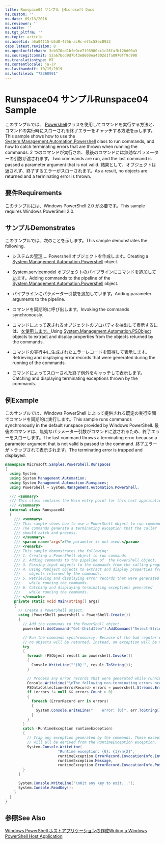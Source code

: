 ```yaml
---
title: Runspace04 サンプル |Microsoft Docs
ms.custom: ''
ms.date: 09/13/2016
ms.reviewer: ''
ms.suite: ''
ms.tgt_pltfrm: ''
ms.topic: article
ms.assetid: a6a04f15-b5d8-475b-ac9c-e75c58ec8933
caps.latest.revision: 8
ms.openlocfilehash: 3cb370cd1bfe9ce7198980cc1c26fafb126d00a3
ms.sourcegitcommit: 52a67bcd9d7bf3e8600ea4302d1fa8970ff9c998
ms.translationtype: MT
ms.contentlocale: ja-JP
ms.lasthandoff: 10/15/2019
ms.locfileid: "72360901"
---
```

# <a name="runspace04-sample"></a><span data-ttu-id="7e71d-102">Runspace04 サンプル</span><span class="sxs-lookup"><span data-stu-id="7e71d-102">Runspace04 Sample</span></span>

<span data-ttu-id="7e71d-103">このサンプルでは、 [Powershell](/dotnet/api/system.management.automation.powershell)クラスを使用してコマンドを実行する方法と、コマンドの実行時にスローされる終了エラーをキャッチする方法を示します。</span><span class="sxs-lookup"><span data-stu-id="7e71d-103">This sample shows how to use the [System.Management.Automation.Powershell](/dotnet/api/system.management.automation.powershell) class to run commands, and how to catch terminating errors that are thrown when running the commands.</span></span> <span data-ttu-id="7e71d-104">2 つのコマンドが実行され、最後のコマンドには無効なパラメーターの引数が渡されます。</span><span class="sxs-lookup"><span data-stu-id="7e71d-104">Two commands are run, and the last command is passed a parameter argument that is not valid.</span></span> <span data-ttu-id="7e71d-105">結果として、オブジェクトは返されず、終了するエラーがスローされます。</span><span class="sxs-lookup"><span data-stu-id="7e71d-105">As a result, no objects are returned and a terminating error is thrown.</span></span>

## <a name="requirements"></a><span data-ttu-id="7e71d-106">要件</span><span class="sxs-lookup"><span data-stu-id="7e71d-106">Requirements</span></span>

<span data-ttu-id="7e71d-107">このサンプルには、Windows PowerShell 2.0 が必要です。</span><span class="sxs-lookup"><span data-stu-id="7e71d-107">This sample requires Windows PowerShell 2.0.</span></span>

## <a name="demonstrates"></a><span data-ttu-id="7e71d-108">サンプル</span><span class="sxs-lookup"><span data-stu-id="7e71d-108">Demonstrates</span></span>

<span data-ttu-id="7e71d-109">このサンプルでは、次のことを示します。</span><span class="sxs-lookup"><span data-stu-id="7e71d-109">This sample demonstrates the following.</span></span>

- <span data-ttu-id="7e71d-110">システムの[管理](/dotnet/api/system.management.automation.powershell).... Powershell オブジェクトを作成します。</span><span class="sxs-lookup"><span data-stu-id="7e71d-110">Creating a [System.Management.Automation.Powershell](/dotnet/api/system.management.automation.powershell) object.</span></span>

- <span data-ttu-id="7e71d-111">System.servicemodel オブジェクトのパイプラインにコマンドを追加[してい](/dotnet/api/system.management.automation.powershell)ます。</span><span class="sxs-lookup"><span data-stu-id="7e71d-111">Adding commands to the pipeline of the [System.Management.Automation.Powershell](/dotnet/api/system.management.automation.powershell) object.</span></span>

- <span data-ttu-id="7e71d-112">パイプラインにパラメーター引数を追加しています。</span><span class="sxs-lookup"><span data-stu-id="7e71d-112">Adding parameter arguments to the pipeline.</span></span>

- <span data-ttu-id="7e71d-113">コマンドを同期的に呼び出します。</span><span class="sxs-lookup"><span data-stu-id="7e71d-113">Invoking the commands synchronously.</span></span>

- <span data-ttu-id="7e71d-114">コマンドによって返されるオブジェクトのプロパティを抽出して表示するには、[を使用します。](/dotnet/api/System.Management.Automation.PSObject)</span><span class="sxs-lookup"><span data-stu-id="7e71d-114">Using [System.Management.Automation.PSObject](/dotnet/api/System.Management.Automation.PSObject) objects to extract and display properties from the objects returned by the commands.</span></span>

- <span data-ttu-id="7e71d-115">コマンドの実行中に生成されたエラーレコードを取得して表示します。</span><span class="sxs-lookup"><span data-stu-id="7e71d-115">Retrieving and displaying error records that were generated during the running of the commands.</span></span>

- <span data-ttu-id="7e71d-116">コマンドによってスローされた終了例外をキャッチして表示します。</span><span class="sxs-lookup"><span data-stu-id="7e71d-116">Catching and displaying terminating exceptions thrown by the commands.</span></span>

## <a name="example"></a><span data-ttu-id="7e71d-117">例</span><span class="sxs-lookup"><span data-stu-id="7e71d-117">Example</span></span>

<span data-ttu-id="7e71d-118">このサンプルでは、Windows PowerShell によって提供される既定の実行空間でコマンドを同期的に実行します。</span><span class="sxs-lookup"><span data-stu-id="7e71d-118">This sample runs commands synchronously in the default runspace provided by Windows PowerShell.</span></span> <span data-ttu-id="7e71d-119">最後のコマンドは、無効なパラメーター引数がコマンドに渡されるため、終了エラーをスローします。</span><span class="sxs-lookup"><span data-stu-id="7e71d-119">The last command throws a terminating error because a parameter argument that is not valid is passed to the command.</span></span> <span data-ttu-id="7e71d-120">終了エラーがトラップされて表示されます。</span><span class="sxs-lookup"><span data-stu-id="7e71d-120">The terminating error is trapped and displayed.</span></span>

```csharp
namespace Microsoft.Samples.PowerShell.Runspaces
{
  using System;
  using System.Management.Automation;
  using System.Management.Automation.Runspaces;
  using PowerShell = System.Management.Automation.PowerShell;

  /// <summary>
  /// This class contains the Main entry point for this host application.
  /// </summary>
  internal class Runspace04
  {
    /// <summary>
    /// This sample shows how to use a PowerShell object to run commands.
    /// The commands generate a terminating exception that the caller
    /// should catch and process.
    /// </summary>
    /// <param name="args">The parameter is not used.</param>
    /// <remarks>
    /// This sample demonstrates the following:
    /// 1. Creating a PowerShell object to run commands.
    /// 2. Adding commands to the pipeline of  the PowerShell object.
    /// 3. Passing input objects to the commands from the calling program.
    /// 4. Using PSObject objects to extract and display properties from the
    ///    objects returned by the commands.
    /// 5. Retrieving and displaying error records that were generated
    ///    while running the commands.
    /// 6. Catching and displaying terminating exceptions generated
    ///    while running the commands.
    /// </remarks>
    private static void Main(string[] args)
    {
      // Create a PowerShell object.
      using (PowerShell powershell = PowerShell.Create())
      {
        // Add the commands to the PowerShell object.
        powershell.AddCommand("Get-ChildItem").AddCommand("Select-String").AddArgument("*");

        // Run the commands synchronously. Because of the bad regular expression,
        // no objects will be returned. Instead, an exception will be thrown.
        try
        {
          foreach (PSObject result in powershell.Invoke())
          {
            Console.WriteLine("'{0}'", result.ToString());
          }

          // Process any error records that were generated while running the commands.
          Console.WriteLine("\nThe following non-terminating errors occurred:\n");
          PSDataCollection<ErrorRecord> errors = powershell.Streams.Error;
          if (errors != null && errors.Count > 0)
          {
            foreach (ErrorRecord err in errors)
            {
              System.Console.WriteLine("    error: {0}", err.ToString());
            }
          }
        }
        catch (RuntimeException runtimeException)
        {
          // Trap any exception generated by the commands. These exceptions
          // will all be derived from the RuntimeException exception.
          System.Console.WriteLine(
                        "Runtime exception: {0}: {1}\n{2}",
                        runtimeException.ErrorRecord.InvocationInfo.InvocationName,
                        runtimeException.Message,
                        runtimeException.ErrorRecord.InvocationInfo.PositionMessage);
        }
      }

      System.Console.WriteLine("\nHit any key to exit...");
      System.Console.ReadKey();
    }
  }
}
```

## <a name="see-also"></a><span data-ttu-id="7e71d-121">参照</span><span class="sxs-lookup"><span data-stu-id="7e71d-121">See Also</span></span>

[<span data-ttu-id="7e71d-122">Windows PowerShell ホストアプリケーションの作成</span><span class="sxs-lookup"><span data-stu-id="7e71d-122">Writing a Windows PowerShell Host Application</span></span>](./writing-a-windows-powershell-host-application.md)